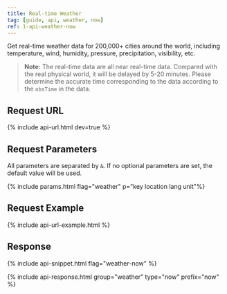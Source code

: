 ```yaml
---
title: Real-time Weather
tag: [guide, api, weather, now]
ref: 1-api-weather-now
---
```


Get real-time weather data for 200,000+ cities around the world, including temperature, wind, humidity, pressure, precipitation, visibility, etc.

> **Note:** The real-time data are all near real-time data. Compared with the real physical world, it will be delayed by 5-20 minutes. Please determine the accurate time corresponding to the data according to the `obsTime` in the data.

## Request URL

{% include api-url.html dev=true %}

## Request Parameters

All parameters are separated by `&`. If no optional parameters are set, the default value will be used.

{% include params.html flag="weather" p="key location lang unit"%}

## Request Example

{% include api-url-example.html %}

## Response

{% include api-snippet.html flag="weather-now" %}

{% include api-response.html group="weather" type="now" prefix="now" %}
